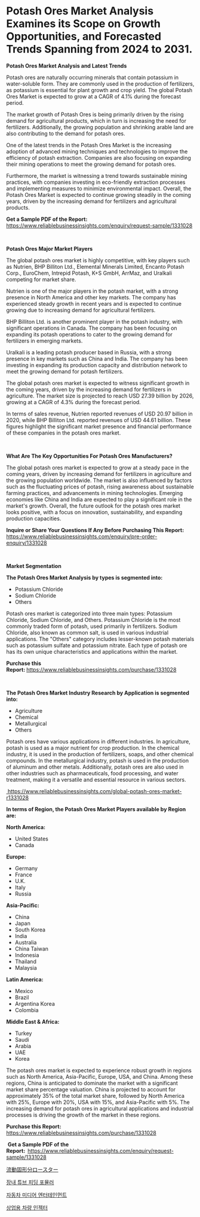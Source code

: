 <p><h1>Potash Ores Market Analysis Examines its Scope on Growth Opportunities, and Forecasted Trends Spanning from 2024 to 2031.</h1></p><p><strong>Potash Ores Market Analysis and Latest Trends</strong></p>
<p><p>Potash ores are naturally occurring minerals that contain potassium in water-soluble form. They are commonly used in the production of fertilizers, as potassium is essential for plant growth and crop yield. The global Potash Ores Market is expected to grow at a CAGR of 4.1% during the forecast period.</p><p>The market growth of Potash Ores is being primarily driven by the rising demand for agricultural products, which in turn is increasing the need for fertilizers. Additionally, the growing population and shrinking arable land are also contributing to the demand for potash ores.</p><p>One of the latest trends in the Potash Ores Market is the increasing adoption of advanced mining techniques and technologies to improve the efficiency of potash extraction. Companies are also focusing on expanding their mining operations to meet the growing demand for potash ores.</p><p>Furthermore, the market is witnessing a trend towards sustainable mining practices, with companies investing in eco-friendly extraction processes and implementing measures to minimize environmental impact. Overall, the Potash Ores Market is expected to continue growing steadily in the coming years, driven by the increasing demand for fertilizers and agricultural products.</p></p>
<p><strong>Get a Sample PDF of the Report:&nbsp;</strong> <a href="https://www.reliablebusinessinsights.com/enquiry/request-sample/1331028">https://www.reliablebusinessinsights.com/enquiry/request-sample/1331028</a></p>
<p>&nbsp;</p>
<p><strong>Potash Ores Major Market Players</strong></p>
<p><p>The global potash ores market is highly competitive, with key players such as Nutrien, BHP Billiton Ltd., Elemental Minerals Limited, Encanto Potash Corp., EuroChem, Intrepid Potash, K+S GmbH, ArrMaz, and Uralkali competing for market share. </p><p>Nutrien is one of the major players in the potash market, with a strong presence in North America and other key markets. The company has experienced steady growth in recent years and is expected to continue growing due to increasing demand for agricultural fertilizers.</p><p>BHP Billiton Ltd. is another prominent player in the potash industry, with significant operations in Canada. The company has been focusing on expanding its potash operations to cater to the growing demand for fertilizers in emerging markets.</p><p>Uralkali is a leading potash producer based in Russia, with a strong presence in key markets such as China and India. The company has been investing in expanding its production capacity and distribution network to meet the growing demand for potash fertilizers.</p><p>The global potash ores market is expected to witness significant growth in the coming years, driven by the increasing demand for fertilizers in agriculture. The market size is projected to reach USD 27.39 billion by 2026, growing at a CAGR of 4.3% during the forecast period.</p><p>In terms of sales revenue, Nutrien reported revenues of USD 20.97 billion in 2020, while BHP Billiton Ltd. reported revenues of USD 44.61 billion. These figures highlight the significant market presence and financial performance of these companies in the potash ores market.</p></p>
<p>&nbsp;</p>
<p><strong>What Are The Key Opportunities For Potash Ores Manufacturers?</strong></p>
<p><p>The global potash ores market is expected to grow at a steady pace in the coming years, driven by increasing demand for fertilizers in agriculture and the growing population worldwide. The market is also influenced by factors such as the fluctuating prices of potash, rising awareness about sustainable farming practices, and advancements in mining technologies. Emerging economies like China and India are expected to play a significant role in the market's growth. Overall, the future outlook for the potash ores market looks positive, with a focus on innovation, sustainability, and expanding production capacities.</p></p>
<p><strong>Inquire or Share Your Questions If Any Before Purchasing This Report:</strong> <a href="https://www.reliablebusinessinsights.com/enquiry/pre-order-enquiry/1331028">https://www.reliablebusinessinsights.com/enquiry/pre-order-enquiry/1331028</a></p>
<p>&nbsp;</p>
<p><strong>Market Segmentation</strong></p>
<p><strong>The Potash Ores Market Analysis by types is segmented into:</strong></p>
<p><ul><li>Potassium Chloride</li><li>Sodium Chloride</li><li>Others</li></ul></p>
<p><p>Potash ores market is categorized into three main types: Potassium Chloride, Sodium Chloride, and Others. Potassium Chloride is the most commonly traded form of potash, used primarily in fertilizers. Sodium Chloride, also known as common salt, is used in various industrial applications. The "Others" category includes lesser-known potash materials such as potassium sulfate and potassium nitrate. Each type of potash ore has its own unique characteristics and applications within the market.</p></p>
<p><strong>Purchase this Report:&nbsp;</strong><a href="https://www.reliablebusinessinsights.com/purchase/1331028">https://www.reliablebusinessinsights.com/purchase/1331028</a></p>
<p>&nbsp;</p>
<p><strong>The Potash Ores Market Industry Research by Application is segmented into:</strong></p>
<p><ul><li>Agriculture</li><li>Chemical</li><li>Metallurgical</li><li>Others</li></ul></p>
<p><p>Potash ores have various applications in different industries. In agriculture, potash is used as a major nutrient for crop production. In the chemical industry, it is used in the production of fertilizers, soaps, and other chemical compounds. In the metallurgical industry, potash is used in the production of aluminum and other metals. Additionally, potash ores are also used in other industries such as pharmaceuticals, food processing, and water treatment, making it a versatile and essential resource in various sectors.</p></p>
<p><a href="https://www.reliablebusinessinsights.com/global-potash-ores-market-r1331028">&nbsp;https://www.reliablebusinessinsights.com/global-potash-ores-market-r1331028</a></p>
<p><strong>In terms of Region, the Potash Ores Market Players available by Region are:</strong></p>
<p>
    <p> <strong> North America: </strong>
        <ul>
            <li>United States</li>
            <li>Canada</li>
        </ul>
        </p> 
    <p> <strong> Europe: </strong>
        <ul>
            <li>Germany</li>
            <li>France</li>
            <li>U.K.</li>
            <li>Italy</li>
            <li>Russia</li>
        </ul>
        </p> 
    <p> <strong> Asia-Pacific: </strong>
        <ul>
            <li>China</li>
            <li>Japan</li>
            <li>South Korea</li>
            <li>India</li>
            <li>Australia</li>
            <li>China Taiwan</li>
            <li>Indonesia</li>
            <li>Thailand</li>
            <li>Malaysia</li>
        </ul>
        </p> 
    <p> <strong> Latin America: </strong>
        <ul>
            <li>Mexico</li>
            <li>Brazil</li>
            <li>Argentina Korea</li>
            <li>Colombia</li>
        </ul>
        </p> 
    <p> <strong> Middle East & Africa: </strong>
        <ul>
            <li>Turkey</li>
            <li>Saudi</li>
            <li>Arabia</li>
            <li>UAE</li>
            <li>Korea</li>
        </ul>
    </p>
    </p>
<p><p>The potash ores market is expected to experience robust growth in regions such as North America, Asia-Pacific, Europe, USA, and China. Among these regions, China is anticipated to dominate the market with a significant market share percentage valuation. China is projected to account for approximately 35% of the total market share, followed by North America with 25%, Europe with 20%, USA with 15%, and Asia-Pacific with 5%. The increasing demand for potash ores in agricultural applications and industrial processes is driving the growth of the market in these regions.</p></p>
<p><strong>Purchase this Report: </strong><a href="https://www.reliablebusinessinsights.com/purchase/1331028">https://www.reliablebusinessinsights.com/purchase/1331028</a></p>
<p>&nbsp;<strong>Get a Sample PDF of the Report:&nbsp;&nbsp;</strong><a href="https://www.reliablebusinessinsights.com/enquiry/request-sample/1331028">https://www.reliablebusinessinsights.com/enquiry/request-sample/1331028</a></p>
<p><strong></strong></p>
<p><p><a href="https://github.com/mohamedbakry57/Market-Research-Report-List-4/blob/main/3694786111661.md">流動固形分ロースター</a></p><p><a href="https://medium.com/@beaublock13/%EC%8B%9D%EB%8F%84%EA%B4%80-%EA%B8%89%EC%97%AC%EC%9A%A9-%EA%B3%B5%EC%8B%9D-%EC%8B%9C%EC%9E%A5-%EC%9C%A0%ED%98%95-%EC%9D%91%EC%9A%A9-%EB%B0%8F-%EC%A7%80%EB%A6%AC%EC%97%90-%EB%8C%80%ED%95%9C-%ED%8F%AC%EA%B4%84%EC%A0%81-%ED%8F%89%EA%B0%80-9fb7753bad83">장내 튜브 피딩 포뮬러</a></p><p><a href="https://github.com/Penelolack456456/Market-Research-Report-List-2/blob/main/2703323106861.md">자동차 미디어 엔터테인먼트</a></p><p><a href="https://github.com/vsr06p4p49/Market-Research-Report-List-2/blob/main/3566728106860.md">상업용 차량 인젝터</a></p></p>